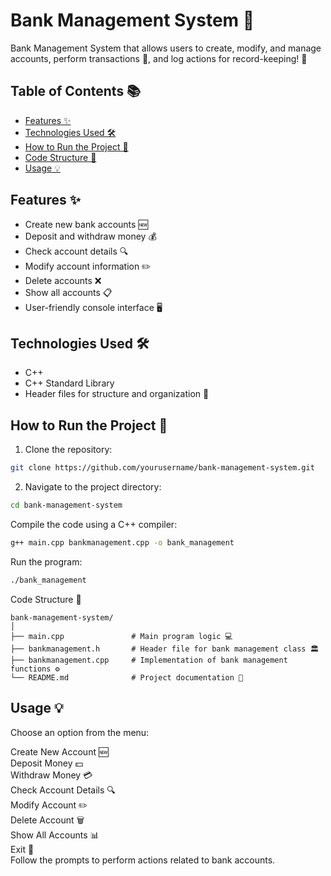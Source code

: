 # Bank Management System 🏦

Bank Management System that allows users to create, modify, and manage accounts, perform transactions 💸, and log actions for record-keeping! 📄

## Table of Contents 📚
- [Features ✨](#features)
- [Technologies Used 🛠️](#technologies-used)
- [How to Run the Project 🚀](#how-to-run-the-project)
- [Code Structure 📂](#code-structure)
- [Usage 💡](#usage)

## Features ✨
- Create new bank accounts 🆕
- Deposit and withdraw money 💰
- Check account details 🔍
- Modify account information ✏️
- Delete accounts ❌
- Show all accounts 📋
- User-friendly console interface 🖥️

## Technologies Used 🛠️
- C++
- C++ Standard Library
- Header files for structure and organization 📁

## How to Run the Project 🚀
1. Clone the repository:

```bash
git clone https://github.com/yourusername/bank-management-system.git
```
   
2. Navigate to the project directory:

```bash
cd bank-management-system
```

Compile the code using a C++ compiler:

```bash
g++ main.cpp bankmanagement.cpp -o bank_management
```

Run the program:

```bash
./bank_management
```

Code Structure 📂

```
bank-management-system/
│
├── main.cpp               # Main program logic 💻
├── bankmanagement.h       # Header file for bank management class 🏛️
├── bankmanagement.cpp     # Implementation of bank management functions ⚙️
└── README.md              # Project documentation 📄
```

## Usage 💡
Choose an option from the menu:

Create New Account 🆕
<br>
Deposit Money 💵
<br>
Withdraw Money 💳
<br>
Check Account Details 🔍
<br>
Modify Account ✏️
<br>
Delete Account 🗑️
<br>
Show All Accounts 📊
<br>
Exit 🚪
<br>
Follow the prompts to perform actions related to bank accounts.

